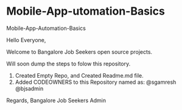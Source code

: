 # Mobile-App-utomation-Basics
Mobile-App-Automation-Basics

Hello Everyone,

Welcome to Bangalore Job Seekers open source projects.

Will soon dump the steps to folow this repository.

1. Created Empty Repo, and Created Readme.md file.
2. Added CODEOWNERS to this Repository named as: @sgamresh @bjsadmin



Regards,
Bangalore Job Seekers Admin
